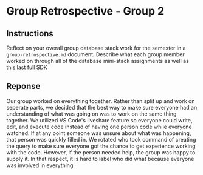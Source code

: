 # Group Retrospective - Group 2

## Instructions
Reflect on your overall group database stack work for the semester in a `group-retrospective.md` document. Describe what each group member worked on through all of the database mini-stack assignments as well as this last full SDK

## Reponse
Our group worked on everything together. Rather than split up and work on seperate parts, we decided that the best way to make sure everyone had an understanding of what was going on was to work on the same thing together. We utilized VS Code's liveshare feature so everyone could write, edit, and execute code instead of having one person code while everyone watched. If at any point someone was unsure about what was happening, that person was quickly filled in. We rotated who took command of creating the query to make sure everyone got the chance to get experience working with the code. However, if the person needed help, the group was happy to supply it. In that respect, it is hard to label who did what because everyone was involved in everything. 